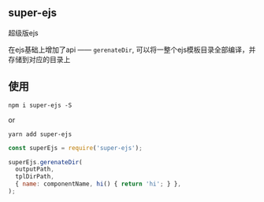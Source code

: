 ## super-ejs

超级版ejs

在ejs基础上增加了api —— `gerenateDir`, 可以将一整个ejs模板目录全部编译，并存储到对应的目录上

## 使用

```npm i super-ejs -S```

or

```yarn add super-ejs```

```javascript
const superEjs = require('super-ejs');

superEjs.gerenateDir(
  outputPath,
  tplDirPath,
  { name: componentName, hi() { return 'hi'; } },
);
```
